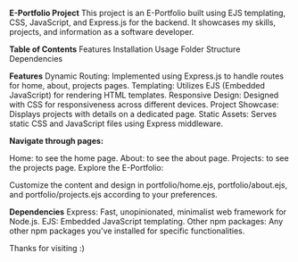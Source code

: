 **E-Portfolio Project**
This project is an E-Portfolio built using EJS templating, CSS, JavaScript, and Express.js for the backend. It showcases my skills, projects, and information as a software developer.

**Table of Contents**
Features
Installation
Usage
Folder Structure
Dependencies

**Features**
Dynamic Routing: Implemented using Express.js to handle routes for home, about, projects pages.
Templating: Utilizes EJS (Embedded JavaScript) for rendering HTML templates.
Responsive Design: Designed with CSS for responsiveness across different devices.
Project Showcase: Displays projects with details on a dedicated page.
Static Assets: Serves static CSS and JavaScript files using Express middleware.


**Navigate through pages:**

Home: to see the home page.
About: to see the about page.
Projects: to see the projects page.
Explore the E-Portfolio:

Customize the content and design in portfolio/home.ejs, portfolio/about.ejs, and portfolio/projects.ejs according to your preferences.


**Dependencies**
Express: Fast, unopinionated, minimalist web framework for Node.js.
EJS: Embedded JavaScript templating.
Other npm packages: Any other npm packages you've installed for specific functionalities.

Thanks for visiting :)
